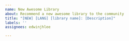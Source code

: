 ```yaml
---
name: New Awesome Library
about: Recommend a new awesome library to the community
title: "[NEW] [LANG] [library name]: [Description]"
labels: ''
assignees: edwinjhlee

---
```



